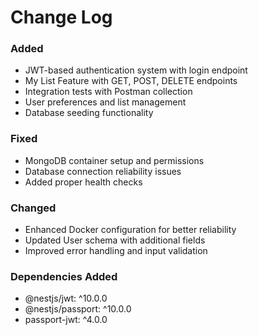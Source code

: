 # Change Log

### Added
- JWT-based authentication system with login endpoint
- My List Feature with GET, POST, DELETE endpoints
- Integration tests with Postman collection
- User preferences and list management
- Database seeding functionality

### Fixed
- MongoDB container setup and permissions
- Database connection reliability issues
- Added proper health checks

### Changed
- Enhanced Docker configuration for better reliability
- Updated User schema with additional fields
- Improved error handling and input validation

### Dependencies Added
- @nestjs/jwt: ^10.0.0
- @nestjs/passport: ^10.0.0
- passport-jwt: ^4.0.0